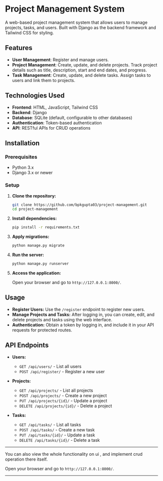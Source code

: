 # Project Management System

A web-based project management system that allows users to manage projects, tasks, and users. Built with Django as the backend framework and Tailwind CSS for styling.

## Features

- **User Management**: Register and manage users.
- **Project Management**: Create, update, and delete projects. Track project details such as title, description, start and end dates, and progress.
- **Task Management**: Create, update, and delete tasks. Assign tasks to users and link them to projects.

## Technologies Used

- **Frontend**: HTML, JavaScript, Tailwind CSS
- **Backend**: Django
- **Database**: SQLite (default, configurable to other databases)
- **Authentication**: Token-based authentication
- **API**: RESTful APIs for CRUD operations

## Installation

### Prerequisites

- Python 3.x
- Django 3.x or newer

### Setup

1. **Clone the repository:**

    ```bash
    git clone https://github.com/bpkgupta03/project-management.git
    cd project-management
    ```

2. **Install dependencies:**

    ```bash
    pip install -r requirements.txt
    ```

3. **Apply migrations:**

    ```bash
    python manage.py migrate
    ```

4. **Run the server:**

    ```bash
    python manage.py runserver
    ```

5. **Access the application:**

    Open your browser and go to `http://127.0.0.1:8000/`.

## Usage

- **Register Users:** Use the `/register` endpoint to register new users.
- **Manage Projects and Tasks:** After logging in, you can create, edit, and delete projects and tasks using the web interface.
- **Authentication:** Obtain a token by logging in, and include it in your API requests for protected routes.

## API Endpoints

- **Users:**
  - `GET /api/users/` - List all users
  - `POST /api/register/` - Register a new user

- **Projects:**
  - `GET /api/projects/` - List all projects
  - `POST /api/projects/` - Create a new project
  - `PUT /api/projects/{id}/` - Update a project
  - `DELETE /api/projects/{id}/` - Delete a project

- **Tasks:**
  - `GET /api/tasks/` - List all tasks
  - `POST /api/tasks/` - Create a new task
  - `PUT /api/tasks/{id}/` - Update a task
  - `DELETE /api/tasks/{id}/` - Delete a task

***
You can also view the whole functionality on ui , and implement crud operation there itself.

  Open your browser and go to `http://127.0.0.1:8000/`.
***
